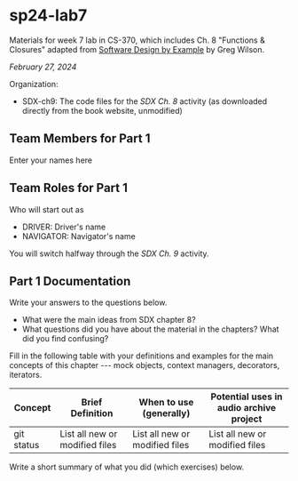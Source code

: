 # sp24-lab7
Materials for week 7 lab in CS-370, which includes Ch. 8 "Functions & Closures" adapted from [Software Design by Example](https://third-bit.com/sdxpy/) by Greg Wilson.

_February 27, 2024_

Organization:
* SDX-ch9: The code files for the _SDX Ch. 8_ activity (as downloaded directly from the book website, unmodified) 

## Team Members for Part 1
Enter your names here

## Team Roles for Part 1
Who will start out as
* DRIVER: Driver's name
* NAVIGATOR: Navigator's name

You will switch halfway through the _SDX Ch. 9_ activity.

## Part 1 Documentation

Write your answers to the questions below.

* What were the main ideas from SDX chapter 8?
* What questions did you have about the material in the chapters? What did you find confusing?

Fill in the following table with your definitions and examples for the main concepts of this chapter --- mock objects, context managers, decorators, iterators.

| Concept | Brief Definition | When to use (generally) | Potential uses in audio archive project |
| --- | --- | --- | --- |
| git status | List all new or modified files | List all new or modified files | List all new or modified files |


Write a short summary of what you did (which exercises) below.
